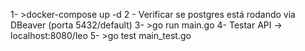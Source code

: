  1- >docker-compose up -d
 2 - Verificar se postgres está rodando via DBeaver (porta 5432/default)
 3- >go run main.go
 4- Testar API -> localhost:8080/leo
 5- >go test main_test.go
 